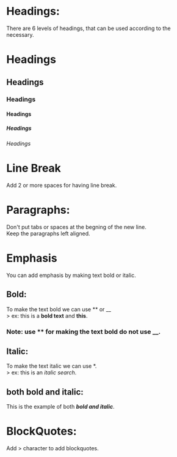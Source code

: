 # Headings:

There are 6 levels of headings, that can be used according to the necessary.
# Headings
## Headings
### Headings
#### Headings
##### Headings
###### Headings
  
# Line Break
Add 2 or more spaces for having line break.  
  
# Paragraphs:  
Don't put tabs or spaces at the begning of the new line.  
Keep the paragraphs left aligned.  
  
# Emphasis  
You can add emphasis by making text bold or italic.  
  
## Bold:  
To make the text bold we can use ** or __  
    > ex: this is a **bold text** and __this__.  
  
### Note: use ** for making the text bold do not use __.  
  
## Italic:  
To make the text italic we can use *.  
    > ex: this is an *italic search*.  
  
## both bold and italic:  
This is the example of both ***bold and italic***.  

# BlockQuotes:
Add > character to add blockquotes.

